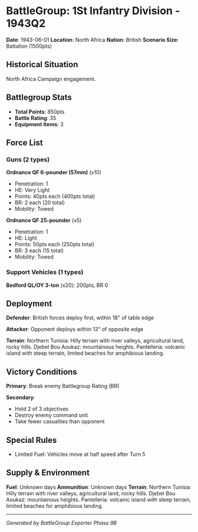 # BattleGroup: 1St Infantry Division - 1943Q2

**Date**: 1943-06-01
**Location**: North Africa
**Nation**: British
**Scenario Size**: Battalion (1500pts)

## Historical Situation

North Africa Campaign engagement.

## Battlegroup Stats

- **Total Points**: 850pts
- **Battle Rating**: 35
- **Equipment Items**: 3

## Force List

### Guns (2 types)

**Ordnance QF 6-pounder (57mm)** (x10)
- Penetration: 1
- HE: Very Light
- Points: 40pts each (400pts total)
- BR: 2 each (20 total)
- Mobility: Towed

**Ordnance QF 25-pounder** (x5)
- Penetration: 1
- HE: Light
- Points: 50pts each (250pts total)
- BR: 3 each (15 total)
- Mobility: Towed

### Support Vehicles (1 types)

**Bedford QL/OY 3-ton** (x20): 200pts, BR 0

## Deployment

**Defender**: British forces deploy first, within 18" of table edge

**Attacker**: Opponent deploys within 12" of opposite edge

**Terrain**: Northern Tunisia: Hilly terrain with river valleys, agricultural land, rocky hills. Djebel Bou Aoukaz: mountainous heights. Pantelleria: volcanic island with steep terrain, limited beaches for amphibious landing.

## Victory Conditions

**Primary**: Break enemy Battlegroup Rating (BR)

**Secondary**:
- Hold 2 of 3 objectives
- Destroy enemy command unit
- Take fewer casualties than opponent

## Special Rules

- Limited Fuel: Vehicles move at half speed after Turn 5

## Supply & Environment

**Fuel**: Unknown days
**Ammunition**: Unknown days
**Terrain**: Northern Tunisia: Hilly terrain with river valleys, agricultural land, rocky hills. Djebel Bou Aoukaz: mountainous heights. Pantelleria: volcanic island with steep terrain, limited beaches for amphibious landing.

---

*Generated by BattleGroup Exporter Phase 9B*
